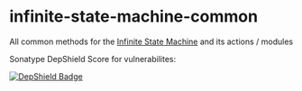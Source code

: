 # infinite-state-machine-common
All common methods for the [Infinite State Machine](https://github.com/museadmin/infinite-state-machine) and its actions / modules

Sonatype DepShield Score for vulnerabilites: 

[![DepShield Badge](https://depshield.sonatype.org/badges/museadmin/infinite-state-machine-common/depshield.svg)](https://depshield.github.io)
